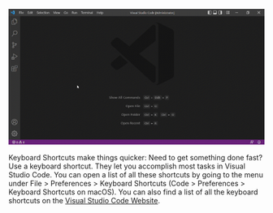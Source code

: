 ![A gif of accessing the keyboard shortcuts](keyboard-shortcuts.gif)

Keyboard Shortcuts make things quicker: Need to get something done fast? Use a keyboard shortcut. They let you accomplish most tasks in Visual Studio Code. You can open a list of all these shortcuts by going to the menu under File > Preferences > Keyboard Shortcuts (Code > Preferences > Keyboard Shortcuts on macOS). You can also find a list of all the keyboard shortcuts on the [Visual Studio Code Website](https://code.visualstudio.com/docs/getstarted/keybindings).